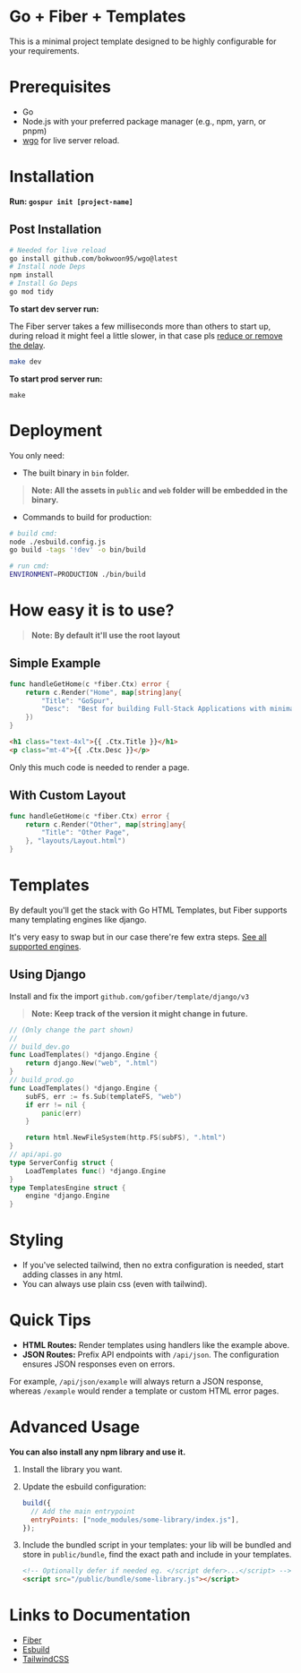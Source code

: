 # Go + Fiber + Templates

This is a minimal project template designed to be highly configurable for your requirements.

# Prerequisites

- Go
- Node.js with your preferred package manager (e.g., npm, yarn, or pnpm)
- [wgo](https://github.com/bokwoon95/wgo) for live server reload.

# Installation

**Run: `gospur init [project-name]`**

## Post Installation

```sh
# Needed for live reload
go install github.com/bokwoon95/wgo@latest
# Install node Deps
npm install
# Install Go Deps
go mod tidy
```

**To start dev server run:**

The Fiber server takes a few milliseconds more than others to start up, during reload it might feel a little slower, in that case pls [reduce or remove the delay](/docs/development-usage.md#if-auto-browser-reload-feels-slow).

```sh
make dev
```

**To start prod server run:**

```
make
```

# Deployment

You only need:

- The built binary in `bin` folder.

> **Note: All the assets in `public` and `web` folder will be embedded in the binary.**

- Commands to build for production:
```sh
# build cmd:
node ./esbuild.config.js
go build -tags '!dev' -o bin/build

# run cmd: 
ENVIRONMENT=PRODUCTION ./bin/build
```

# How easy it is to use?

> **Note: By default it'll use the root layout**

## Simple Example
```go
func handleGetHome(c *fiber.Ctx) error {
	return c.Render("Home", map[string]any{
		"Title": "GoSpur",
		"Desc":  "Best for building Full-Stack Applications with minimal JavaScript",
	})
}
```
```html
<h1 class="text-4xl">{{ .Ctx.Title }}</h1>
<p class="mt-4">{{ .Ctx.Desc }}</p>
```
Only this much code is needed to render a page.

## With Custom Layout
```go
func handleGetHome(c *fiber.Ctx) error {
	return c.Render("Other", map[string]any{
		"Title": "Other Page",
	}, "layouts/Layout.html")
}
```

# Templates

By default you'll get the stack with Go HTML Templates, but Fiber supports many templating engines like django.

It's very easy to swap but in our case there're few extra steps.
[See all supported engines](https://docs.gofiber.io/guide/templates#supported-engines).

## Using Django

Install and fix the import `github.com/gofiber/template/django/v3`
> **Note: Keep track of the version it might change in future.**

```go
// (Only change the part shown)
//
// build_dev.go
func LoadTemplates() *django.Engine {
	return django.New("web", ".html")
}
// build_prod.go
func LoadTemplates() *django.Engine {
	subFS, err := fs.Sub(templateFS, "web")
	if err != nil {
		panic(err)
	}

	return html.NewFileSystem(http.FS(subFS), ".html")
}
// api/api.go
type ServerConfig struct {
	LoadTemplates func() *django.Engine
}
type TemplatesEngine struct {
	engine *django.Engine
}
```

# Styling

- If you've selected tailwind, then no extra configuration is needed, start adding classes in any html.
- You can always use plain css (even with tailwind).

# Quick Tips

- **HTML Routes:** Render templates using handlers like the example above.
- **JSON Routes:** Prefix API endpoints with `/api/json`. The configuration ensures JSON responses even on errors.

For example, `/api/json/example` will always return a JSON response, whereas `/example` would render a template or custom HTML error pages.

# Advanced Usage

**You can also install any npm library and use it.**

1.  Install the library you want.
2.  Update the esbuild configuration:

    ```js
    build({
      // Add the main entrypoint
      entryPoints: ["node_modules/some-library/index.js"],
    });
    ```

3.  Include the bundled script in your templates:
    your lib will be bundled and store in `public/bundle`, find the exact path and include in your templates.

    ```html
    <!-- Optionally defer if needed eg. </script defer>...</script> -->
    <script src="/public/bundle/some-library.js"></script>
    ```

# Links to Documentation

- [Fiber](https://docs.gofiber.io)
- [Esbuild](https://esbuild.github.io)
- [TailwindCSS](https://tailwindcss.com)